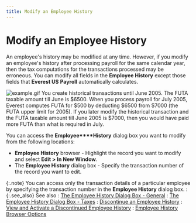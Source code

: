 ```yaml
---
title: Modify an Employee History
---
```


# Modify an Employee History


An employee's history may be modified at any time. However, if you modify  an employee's history after processing payroll for the same calendar year,  then the tax computations for the transactions processed may be erroneous.  You can modify all fields in the **Employee 
 History** except those fields that **Everest 
 US** **Payroll** automatically  calculates.


![example.gif]({{site.prl_baseurl}}/img/example.gif) You create historical  transactions until June 2005. The FUTA taxable amount till June is $6500.  When you process payroll for July 2005, Everest computes FUTA for $500  by deducting $6500 from $7000 (the FUTA upper limit for 2005). If you  later modify the historical transaction and the FUTA taxable amount till  June 2005 is $7000, then you would have paid more FUTA than what is required  in July.


You can access the **Employee****History** dialog box you want to  modify from the following locations:

- **Employee 
 History** browser - Highlight the record you want to modify and select  **Edit &gt;** **In 
 New Window**.
- The **Employee 
 History** dialog box - Specify the transaction number of the record  you want to edit.



{:.note}
You can access only the transaction details  of a particular employee by specifying the transaction number in the **Employee History** dialog box.
: {:.see_also}
See also
: [The  Employee History Dialog Box - General]({{site.prl_baseurl}}/misc/the_employee_history_profile_general.html)
: [The  Employee History Dialog Box - Taxes]({{site.prl_baseurl}}/misc/the_employee_history_dialog_box_taxes_sup.html)
: [Discontinue  an Employee History]({{site.prl_baseurl}}/misc/discontinuing_an_employee_history.html)
: [View  and Activate a Discontinued Employee History]({{site.prl_baseurl}}/setup/employee-history/create/view_and_activate_a_discontinued_employee_history.html)
: [Employee  History Browser Options]({{site.prl_baseurl}}/setup/employee-history/create/employee_history_browser_options.html)
